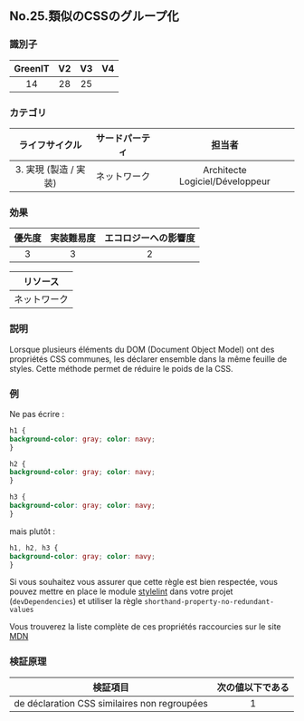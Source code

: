 ## No.25.類似のCSSのグループ化

### 識別子

| GreenIT |  V2  |  V3  |  V4  |
|:-------:|:----:|:----:|:----:|
|   14   | 28  | 25  |      |

### カテゴリ

| ライフサイクル |  サードパーティ  |  担当者  |
|:---------:|:----:|:----:|
| 3. 実現 (製造 / 実装) | ネットワーク | Architecte Logiciel/Développeur |

### 効果

| 優先度 |      実装難易度       |  エコロジーへの影響度    |
|:-------------------:|:-------------------------:|:---------------------:|
| 3 | 3 | 2 |

|リソース                                      |
|:----------------------------------------------------------:|
|  ネットワーク  |

### 説明

Lorsque plusieurs éléments du DOM (Document Object Model) ont des propriétés CSS communes,
les déclarer ensemble dans la même feuille de styles. Cette méthode permet de réduire le poids de la CSS.

### 例


Ne pas écrire :
```css
h1 {
background-color: gray; color: navy;
}

h2 {
background-color: gray; color: navy;
}

h3 {
background-color: gray; color: navy;
}
```

mais plutôt :
```css
h1, h2, h3 {
background-color: gray; color: navy;
}
```

Si vous souhaitez vous assurer que cette règle est bien respectée, vous pouvez mettre en place le module [stylelint](https://stylelint.io/) 
dans votre projet (`devDependencies`) et utiliser la règle `shorthand-property-no-redundant-values`

Vous trouverez la liste complète de ces propriétés raccourcies sur le site [MDN](https://developer.mozilla.org/fr/docs/Web/CSS/Propri%C3%A9t%C3%A9s_raccourcies)

### 検証原理

| 検証項目     | 次の値以下である   |  
|-------------------|:-------------------------:|
|  de déclaration CSS similaires non regroupées | 1  |
